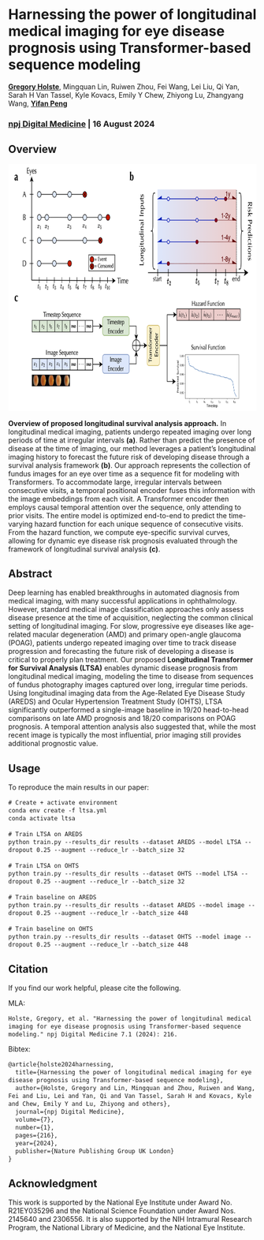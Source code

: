 # Harnessing the power of longitudinal medical imaging for eye disease prognosis using Transformer-based sequence modeling

[**Gregory Holste**](https://gholste.me), Mingquan Lin, Ruiwen Zhou, Fei Wang, Lei Liu, Qi Yan, Sarah H Van Tassel, Kyle Kovacs, Emily Y Chew, Zhiyong Lu, Zhangyang Wang, [**Yifan Peng**](https://penglab.weill.cornell.edu/team/yifan-peng)

### [npj Digital Medicine](https://www.nature.com/articles/s41746-024-01207-4) | 16 August 2024

## Overview

<p align=center>
    <img src=figs/Fig2.png height=500>
</p>

**Overview of proposed longitudinal survival analysis approach.** In longitudinal medical imaging, patients undergo repeated imaging over long periods of time at irregular intervals **(a)**. Rather than predict the presence of disease at the time of imaging, our method leverages a patient’s longitudinal imaging history to forecast the future risk of developing disease through a survival analysis framework **(b)**. Our approach represents the collection of fundus images for an eye over time as a sequence fit for modeling with Transformers. To accommodate large, irregular intervals between consecutive visits, a temporal positional encoder fuses this information with the image embeddings from each visit. A Transformer encoder then employs causal temporal attention over the sequence, only attending to prior visits. The entire model is optimized end-to-end to predict the time-varying hazard function for each unique sequence of consecutive visits. From the hazard function, we compute eye-specific survival curves, allowing for dynamic eye disease risk prognosis evaluated through the framework of longitudinal survival analysis **(c)**.

## Abstract

Deep learning has enabled breakthroughs in automated diagnosis from medical imaging, with many successful applications in ophthalmology. However, standard medical image classification approaches only assess disease presence at the time of acquisition, neglecting the common clinical setting of longitudinal imaging. For slow, progressive eye diseases like age-related macular degeneration (AMD) and primary open-angle glaucoma (POAG), patients undergo repeated imaging over time to track disease progression and forecasting the future risk of developing a disease is critical to properly plan treatment. Our proposed **Longitudinal Transformer for Survival Analysis (LTSA)** enables dynamic disease prognosis from longitudinal medical imaging, modeling the time to disease from sequences of fundus photography images captured over long, irregular time periods. Using longitudinal imaging data from the Age-Related Eye Disease Study (AREDS) and Ocular Hypertension Treatment Study (OHTS), LTSA significantly outperformed a single-image baseline in 19/20 head-to-head comparisons on late AMD prognosis and 18/20 comparisons on POAG prognosis. A temporal attention analysis also suggested that, while the most recent image is typically the most influential, prior imaging still provides additional prognostic value.

## Usage

To reproduce the main results in our paper:
```
# Create + activate environment
conda env create -f ltsa.yml
conda activate ltsa

# Train LTSA on AREDS
python train.py --results_dir results --dataset AREDS --model LTSA --dropout 0.25 --augment --reduce_lr --batch_size 32

# Train LTSA on OHTS
python train.py --results_dir results --dataset OHTS --model LTSA --dropout 0.25 --augment --reduce_lr --batch_size 32

# Train baseline on AREDS
python train.py --results_dir results --dataset AREDS --model image --dropout 0.25 --augment --reduce_lr --batch_size 448

# Train baseline on OHTS
python train.py --results_dir results --dataset OHTS --model image --dropout 0.25 --augment --reduce_lr --batch_size 448
```

## Citation

If you find our work helpful, please cite the following.

MLA:
```
Holste, Gregory, et al. "Harnessing the power of longitudinal medical imaging for eye disease prognosis using Transformer-based sequence modeling." npj Digital Medicine 7.1 (2024): 216.
```

Bibtex:
```
@article{holste2024harnessing,
  title={Harnessing the power of longitudinal medical imaging for eye disease prognosis using Transformer-based sequence modeling},
  author={Holste, Gregory and Lin, Mingquan and Zhou, Ruiwen and Wang, Fei and Liu, Lei and Yan, Qi and Van Tassel, Sarah H and Kovacs, Kyle and Chew, Emily Y and Lu, Zhiyong and others},
  journal={npj Digital Medicine},
  volume={7},
  number={1},
  pages={216},
  year={2024},
  publisher={Nature Publishing Group UK London}
}
```

## Acknowledgment

This work is supported by the National Eye Institute under Award No. R21EY035296 and the National Science Foundation under Award Nos. 2145640 and 2306556. It is also supported by the NIH Intramural Research Program, the National Library of Medicine, and the National Eye Institute.


